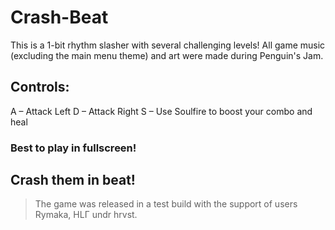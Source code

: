 # Crash-Beat
This is a 1-bit rhythm slasher with several challenging levels!
All game music (excluding the main menu theme) and art were made during Penguin's Jam.

## Controls:
A – Attack Left
D – Attack Right
S – Use Soulfire to boost your combo and heal

### Best to play in fullscreen!

## Crash them in beat!


> The game was released in a test build with the support of users Rymaka, HLГ undr hrvst.
